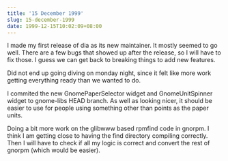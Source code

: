 ```yaml
---
title: '15 December 1999'
slug: 15-december-1999
date: 1999-12-15T10:02:09+08:00
---
```


I made my first release of dia as its new maintainer. It
mostly seemed to go well. There are a few bugs that showed
up after the release, so I will have to fix those. I guess
we can get back to breaking things to add new features.

Did not end up going diving on monday night, since it
felt like more work getting everything ready than we wanted
to do.

I commited the new GnomePaperSelector widget and
GnomeUnitSpinner widget to gnome-libs HEAD branch. As well
as looking nicer, it should be easier to use for people
using something other than points as the paper units.

Doing a bit more work on the glibwww based rpmfind code
in gnorpm. I think I am getting close to having the find
directory compiling correctly. Then I will have to check if
all my logic is correct and convert the rest of gnorpm
(which would be easier).
